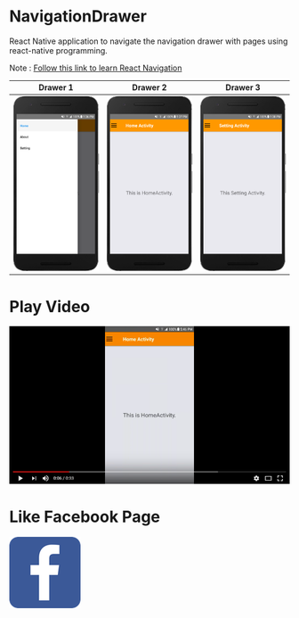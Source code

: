 # NavigationDrawer
React Native application to navigate the navigation drawer with pages using react-native programming.

Note : [Follow this link to learn React Navigation](https://reactnavigation.org/docs/en/getting-started.html)

Drawer 1     |  Drawer 2 |  Drawer 3 |
:---------:|:----------:|:---------:
![](https://github.com/ReactNativeCodility/NavigationDrawer/blob/master/design/menu.png?raw=true)  |  ![](https://github.com/ReactNativeCodility/NavigationDrawer/blob/master/design/home.png?raw=true) |  ![](https://github.com/ReactNativeCodility/NavigationDrawer/blob/master/design/setting.png?raw=true) 

# Play Video
[![](https://github.com/ReactNativeCodility/NavigationDrawer/blob/master/design/react_mydrawer.png?raw=true)](https://youtu.be/ZQovBOuzuT0 "Click here to watch")

# Like Facebook Page
[![](https://github.com/AndroidCodility/Barchart-Graph/blob/master/design/fb.png?raw=true)](https://www.facebook.com/androidcodility/ "Click here")
